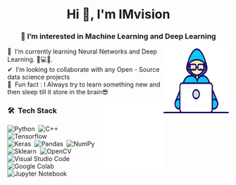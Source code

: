 <h1 align="center">Hi 👋, I'm IMvision</h1>
<h3 align="center">👀 I’m interested in Machine Learning and Deep Learning</h3>

<img align="right" width=150px height=150px alt="side_sticker" src="https://github.com/IMvision12/IMvision12/blob/main/Developer.gif" />

🌱 &nbsp;I’m currently learning Neural Networks and Deep Learning. 🧠💻🤖.\
✔  &nbsp;I’m looking to collaborate with any Open - Source data science projects\
📄 &nbsp;Fun fact : I Always try to learn something new and then sleep till it store in the brain😎

<img align="right" width=150px height=150px alt="side_sticker" src="https://github.com/IMvision12/IMvision12/blob/main/giphy.gif" />

### 🛠 &nbsp;Tech Stack
![Python](https://img.shields.io/badge/-Python-05122A?style=flat&logo=python)&nbsp;
![C++](https://img.shields.io/badge/-C++-05122A?style=flat&logo=C%2B%2B&logoColor=00599C)&nbsp;
![Tensorflow](https://img.shields.io/badge/-Tensorflow-05122A?style=flat&logo=tensorflow&logoColor=FF6F00)\
![Keras](https://img.shields.io/badge/-Keras-05122A?style=flat&logo=keras&logoColor=D00000)&nbsp;
![Pandas](https://img.shields.io/badge/-Pandas-05122A?style=flat&logo=Pandas&logoColor=D00000)&nbsp;
![NumPy](https://img.shields.io/badge/-Numpy-05122A?style=flat&logo=Numpy&logoColor=D00000)&nbsp;
![Sklearn](https://img.shields.io/badge/-scikit_learn-05122A?style=flat&logo=scikit-learn&logoColor=D00000)&nbsp;
![OpenCV](https://img.shields.io/badge/-OpenCV-05122A?style=flat&logo=opencv&logoColor=5C3EE8)\
![Visual Studio Code](https://img.shields.io/badge/-Visual%20Studio%20Code-05122A?style=flat&logo=visual-studio-code&logoColor=007ACC)&nbsp;
![Google Colab](https://img.shields.io/badge/-Google%20Colab-05122A?style=flat&logo=google-colab&logoColor=F9AB00)&nbsp;
![Jupyter Notebook](https://img.shields.io/badge/-Jupyter%20Notebook-05122A?style=flat&logo=jupyter&logoColor=F37626)&nbsp;
